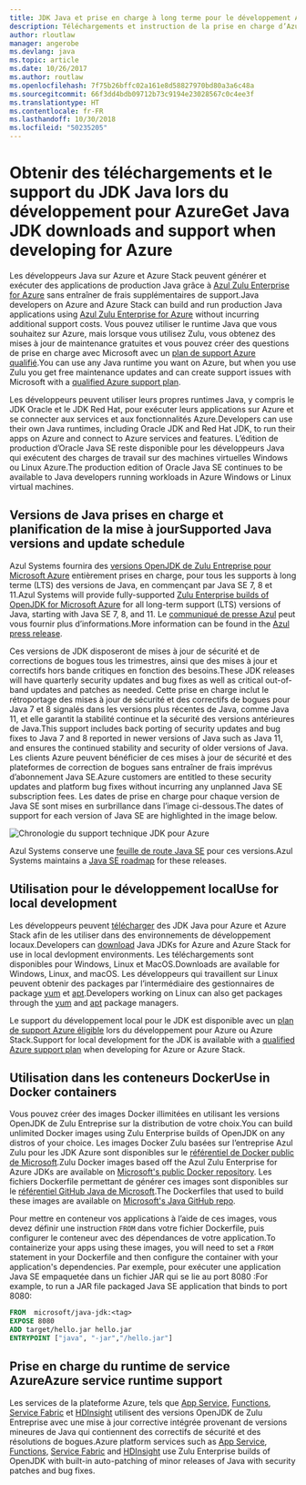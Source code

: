 ```yaml
---
title: JDK Java et prise en charge à long terme pour le développement Azure
description: Téléchargements et instruction de la prise en charge d’Azure pour le développement et l’exécution d’applications Java.
author: rloutlaw
manager: angerobe
ms.devlang: java
ms.topic: article
ms.date: 10/26/2017
ms.author: routlaw
ms.openlocfilehash: 7f75b26bffc02a161e8d58827970bd80a3a6c48a
ms.sourcegitcommit: 66f3dd4bdb09712b73c9194e23028567c0c4ee3f
ms.translationtype: HT
ms.contentlocale: fr-FR
ms.lasthandoff: 10/30/2018
ms.locfileid: "50235205"
---
```

# <a name="get-java-jdk-downloads-and-support-when-developing-for-azure"></a><span data-ttu-id="1dcc1-103">Obtenir des téléchargements et le support du JDK Java lors du développement pour Azure</span><span class="sxs-lookup"><span data-stu-id="1dcc1-103">Get Java JDK downloads and support when developing for Azure</span></span>

<span data-ttu-id="1dcc1-104">Les développeurs Java sur Azure et Azure Stack peuvent générer et exécuter des applications de production Java grâce à [Azul Zulu Enterprise for Azure](https://www.azul.com/downloads/azure-only/zulu/) sans entraîner de frais supplémentaires de support.</span><span class="sxs-lookup"><span data-stu-id="1dcc1-104">Java developers on Azure and Azure Stack can build and run production Java applications using [Azul Zulu Enterprise for Azure](https://www.azul.com/downloads/azure-only/zulu/) without incurring additional support costs.</span></span> <span data-ttu-id="1dcc1-105">Vous pouvez utiliser le runtime Java que vous souhaitez sur Azure, mais lorsque vous utilisez Zulu, vous obtenez des mises à jour de maintenance gratuites et vous pouvez créer des questions de prise en charge avec Microsoft avec un [plan de support Azure qualifié](https://azure.microsoft.com/support/plans/).</span><span class="sxs-lookup"><span data-stu-id="1dcc1-105">You can use any Java runtime you want on Azure, but when you use Zulu you get free maintenance updates and can create support issues with Microsoft with a  [qualified Azure support plan](https://azure.microsoft.com/support/plans/).</span></span>

<span data-ttu-id="1dcc1-106">Les développeurs peuvent utiliser leurs propres runtimes Java, y compris le JDK Oracle et le JDK Red Hat, pour exécuter leurs applications sur Azure et se connecter aux services et aux fonctionnalités Azure.</span><span class="sxs-lookup"><span data-stu-id="1dcc1-106">Developers can use their own Java runtimes, including Oracle JDK and Red Hat JDK, to run their apps on Azure and connect to Azure services and features.</span></span> <span data-ttu-id="1dcc1-107">L’édition de production d’Oracle Java SE reste disponible pour les développeurs Java qui exécutent des charges de travail sur des machines virtuelles Windows ou Linux Azure.</span><span class="sxs-lookup"><span data-stu-id="1dcc1-107">The production edition of Oracle Java SE continues to be available to Java developers running  workloads in Azure Windows or Linux virtual machines.</span></span>

## <a name="supported-java-versions-and-update-schedule"></a><span data-ttu-id="1dcc1-108">Versions de Java prises en charge et planification de la mise à jour</span><span class="sxs-lookup"><span data-stu-id="1dcc1-108">Supported Java versions and update schedule</span></span>

<span data-ttu-id="1dcc1-109">Azul Systems fournira des [versions OpenJDK de Zulu Entreprise pour Microsoft Azure](https://www.azul.com/downloads/azure-only/zulu/) entièrement prises en charge, pour tous les supports à long terme (LTS) des versions de Java, en commençant par Java SE 7, 8 et 11.</span><span class="sxs-lookup"><span data-stu-id="1dcc1-109">Azul Systems will provide fully-supported [Zulu Enterprise builds of OpenJDK for Microsoft Azure](https://www.azul.com/downloads/azure-only/zulu/) for all long-term support (LTS) versions of Java, starting with Java SE 7, 8, and 11.</span></span> <span data-ttu-id="1dcc1-110">Le [communiqué de presse Azul](https://www.azul.com/press_release/free-java-production-support-for-microsoft-azure-azure-stack) peut vous fournir plus d’informations.</span><span class="sxs-lookup"><span data-stu-id="1dcc1-110">More information can be found in the [Azul press release](https://www.azul.com/press_release/free-java-production-support-for-microsoft-azure-azure-stack).</span></span>


<span data-ttu-id="1dcc1-111">Ces versions de JDK disposeront de mises à jour de sécurité et de corrections de bogues tous les trimestres, ainsi que des mises à jour et correctifs hors bande critiques en fonction des besoins.</span><span class="sxs-lookup"><span data-stu-id="1dcc1-111">These JDK releases will have quarterly security updates and bug fixes as well as critical out-of-band updates and patches as needed.</span></span>  <span data-ttu-id="1dcc1-112">Cette prise en charge inclut le rétroportage des mises à jour de sécurité et des correctifs de bogues pour Java 7 et 8 signalés dans les versions plus récentes de Java, comme Java 11, et elle garantit la stabilité continue et la sécurité des versions antérieures de Java.</span><span class="sxs-lookup"><span data-stu-id="1dcc1-112">This support includes back porting of security updates and bug fixes to Java 7 and 8 reported in newer versions of Java such as Java 11, and ensures the continued stability and security of older versions of Java.</span></span>  <span data-ttu-id="1dcc1-113">Les clients Azure peuvent bénéficier de ces mises à jour de sécurité et des plateformes de correction de bogues sans entraîner de frais imprévus d’abonnement Java SE.</span><span class="sxs-lookup"><span data-stu-id="1dcc1-113">Azure customers are entitled to these security updates and platform bug fixes without incurring any unplanned Java SE subscription fees.</span></span> <span data-ttu-id="1dcc1-114">Les dates de prise en charge pour chaque version de Java SE sont mises en surbrillance dans l’image ci-dessous.</span><span class="sxs-lookup"><span data-stu-id="1dcc1-114">The dates of support for each version of Java SE are highlighted in the image below.</span></span>

![Chronologie du support technique JDK pour Azure](media/azure-jdk-support.png)

<span data-ttu-id="1dcc1-116">Azul Systems conserve une [feuille de route Java SE](https://www.azul.com/products/azul_support_roadmap/) pour ces versions.</span><span class="sxs-lookup"><span data-stu-id="1dcc1-116">Azul Systems maintains a [Java SE roadmap](https://www.azul.com/products/azul_support_roadmap/) for these releases.</span></span>

## <a name="use-for-local-development"></a><span data-ttu-id="1dcc1-117">Utilisation pour le développement local</span><span class="sxs-lookup"><span data-stu-id="1dcc1-117">Use for local development</span></span> 

<span data-ttu-id="1dcc1-118">Les développeurs peuvent [télécharger](https://www.azul.com/downloads/azure-only/zulu/) des JDK Java pour Azure et Azure Stack afin de les utiliser dans des environnements de développement locaux.</span><span class="sxs-lookup"><span data-stu-id="1dcc1-118">Developers can [download](https://www.azul.com/downloads/azure-only/zulu/) Java JDKs for Azure and Azure Stack for use in local devlopment environments.</span></span> <span data-ttu-id="1dcc1-119">Les téléchargements sont disponibles pour Windows, Linux et MacOS.</span><span class="sxs-lookup"><span data-stu-id="1dcc1-119">Downloads are available for Windows, Linux, and macOS.</span></span> <span data-ttu-id="1dcc1-120">Les développeurs qui travaillent sur Linux peuvent obtenir des packages par l’intermédiaire des gestionnaires de package [yum](https://www.azul.com/downloads/azure-only/zulu/#yum-repo) et [apt](https://www.azul.com/downloads/azure-only/zulu/#apt-repo).</span><span class="sxs-lookup"><span data-stu-id="1dcc1-120">Developers working on Linux can also get packages through the  [yum](https://www.azul.com/downloads/azure-only/zulu/#yum-repo) and [apt](https://www.azul.com/downloads/azure-only/zulu/#apt-repo) package managers.</span></span>

<span data-ttu-id="1dcc1-121">Le support du développement local pour le JDK est disponible avec un [plan de support Azure éligible](https://azure.microsoft.com/support/plans/) lors du développement pour Azure ou Azure Stack.</span><span class="sxs-lookup"><span data-stu-id="1dcc1-121">Support for local development for the JDK is available with a [qualified Azure support plan](https://azure.microsoft.com/support/plans/) when developing for Azure or Azure Stack.</span></span>

## <a name="use-in-docker-containers"></a><span data-ttu-id="1dcc1-122">Utilisation dans les conteneurs Docker</span><span class="sxs-lookup"><span data-stu-id="1dcc1-122">Use in Docker containers</span></span>

<span data-ttu-id="1dcc1-123">Vous pouvez créer des images Docker illimitées en utilisant les versions OpenJDK de Zulu Entreprise sur la distribution de votre choix.</span><span class="sxs-lookup"><span data-stu-id="1dcc1-123">You can build unlimited Docker images using Zulu Enterprise builds of OpenJDK on any distros of your choice.</span></span> <span data-ttu-id="1dcc1-124">Les images Docker Zulu basées sur l’entreprise Azul Zulu pour les JDK Azure sont disponibles sur le [référentiel de Docker public de Microsoft](https://hub.docker.com/r/microsoft/java-jdk/).</span><span class="sxs-lookup"><span data-stu-id="1dcc1-124">Zulu Docker images based off the Azul Zulu Enterprise for Azure JDKs are available on [Microsoft's public Docker repository](https://hub.docker.com/r/microsoft/java-jdk/).</span></span> <span data-ttu-id="1dcc1-125">Les fichiers Dockerfile permettant de générer ces images sont disponibles sur le [référentiel GitHub Java de Microsoft](https://github.com/Microsoft/java/tree/master/docker).</span><span class="sxs-lookup"><span data-stu-id="1dcc1-125">The  Dockerfiles that used to build these images are available on [Microsoft's Java GitHub repo](https://github.com/Microsoft/java/tree/master/docker).</span></span>

<span data-ttu-id="1dcc1-126">Pour mettre en conteneur vos applications à l’aide de ces images, vous devez définir une instruction `FROM` dans votre fichier Dockerfile, puis configurer le conteneur avec des dépendances de votre application.</span><span class="sxs-lookup"><span data-stu-id="1dcc1-126">To containerize your apps using these images, you will need to set a `FROM` statement in your Dockerfile and then configure the container with your application's dependencies.</span></span> <span data-ttu-id="1dcc1-127">Par exemple, pour exécuter une application Java SE empaquetée dans un fichier JAR qui se lie au port 8080 :</span><span class="sxs-lookup"><span data-stu-id="1dcc1-127">For example, to run a JAR file packaged Java SE application that binds to port 8080:</span></span>

```Dockerfile
FROM  microsoft/java-jdk:<tag>
EXPOSE 8080
ADD target/hello.jar hello.jar
ENTRYPOINT ["java", "-jar","/hello.jar"]
```

## <a name="azure-service-runtime-support"></a><span data-ttu-id="1dcc1-128">Prise en charge du runtime de service Azure</span><span class="sxs-lookup"><span data-stu-id="1dcc1-128">Azure service runtime support</span></span>

<span data-ttu-id="1dcc1-129">Les services de la plateforme Azure, tels que [App Service](/azure/app-service/containers/), [Functions](/azure/azure-functions/functions-create-first-java-maven), [Service Fabric](/azure/service-fabric/) et [HDInsight](/azure/hdinsight/) utilisent des versions OpenJDK de Zulu Entreprise avec une mise à jour corrective intégrée provenant de versions mineures de Java qui contiennent des correctifs de sécurité et des résolutions de bogues.</span><span class="sxs-lookup"><span data-stu-id="1dcc1-129">Azure platform services such as [App Service](/azure/app-service/containers/), [Functions](/azure/azure-functions/functions-create-first-java-maven), [Service Fabric](/azure/service-fabric/) and [HDInsight](/azure/hdinsight/)  use Zulu Enterprise builds of OpenJDK with built-in auto-patching of minor releases of Java with security patches and bug fixes.</span></span>